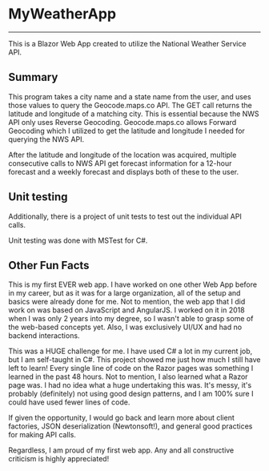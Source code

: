 # MyWeatherApp
----------------

This is a Blazor Web App created to utilize the National Weather Service API.

## Summary
This program takes a city name and a state name from the user, and uses those values to query the Geocode.maps.co API. The GET call returns the latitude and longitude of a matching city. This is essential because the NWS API only uses Reverse Geocoding. Geocode.maps.co allows Forward Geocoding which I utilized to get the latitude and longitude I needed for querying the NWS API.

After the latitude and longitude of the location was acquired, multiple consecutive calls to NWS API get forecast information for a 12-hour forecast and a weekly forecast and displays both of these to the user. 

## Unit testing
Additionally, there is a project of unit tests to test out the individual API calls. 

Unit testing was done with MSTest for C#.

## Other Fun Facts
This is my first EVER web app. I have worked on one other Web App before in my career, but as it was for a large organization, all of the setup and basics were already done for me. Not to mention, the web app that I did work on was based on JavaScript and AngularJS. I worked on it in 2018 when I was only 2 years into my degree, so I wasn't able to grasp some of the web-based concepts yet. Also, I was exclusively UI/UX and had no backend interactions. 

This was a HUGE challenge for me. I have used C# a lot in my current job, but I am self-taught in C#. This project showed me just how much I still have left to learn! Every single line of code on the Razor pages was something I learned in the past 48 hours. Not to mention, I also learned what a Razor page was. I had no idea what a huge undertaking this was. It's messy, it's probably (definitely) not using good design patterns, and I am 100% sure I could have used fewer lines of code. 

If given the opportunity, I would go back and learn more about client factories, JSON deserialization (Newtonsoft!), and general good practices for making API calls.

Regardless, I am proud of my first web app. Any and all constructive criticism is highly appreciated!
